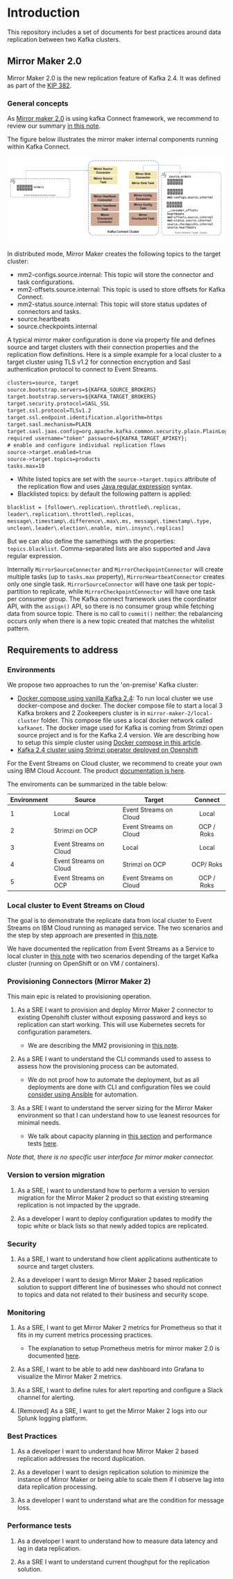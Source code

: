 # Introduction

This repository includes a set of documents for best practices around data replication between two Kafka clusters.

## Mirror Maker 2.0

Mirror Maker 2.0 is the new replication feature of Kafka 2.4. It was defined as part of the [KIP 382](https://cwiki.apache.org/confluence/display/KAFKA/KIP-382%3A+MirrorMaker+2.0).

### General concepts

As [Mirror maker 2.0](https://strimzi.io/docs/master/#con-configuring-mirror-maker-deployment-configuration-kafka-mirror-maker) is using kafka Connect framework, we recommend to review our summary [in this note](https://ibm-cloud-architecture.github.io/refarch-eda/kafka/connect/).

The figure below illustrates the mirror maker internal components running within Kafka Connect.

![Kafka Connect](images/mm-k-connect.png)

In distributed mode, Mirror Maker creates the following topics to the target cluster:

* mm2-configs.source.internal: This topic will store the connector and task configurations.
* mm2-offsets.source.internal: This topic is used to store offsets for Kafka Connect.
* mm2-status.source.internal: This topic will store status updates of connectors and tasks.
* source.heartbeats
* source.checkpoints.internal

A typical mirror maker configuration is done via property file and defines source and target clusters with their connection properties and the replication flow definitions. Here is a simple example for a local cluster to a target cluster using TLS v1.2 for connection encryption and Sasl authentication protocol to connect to Event Streams.

```properties
clusters=source, target
source.bootstrap.servers=${KAFKA_SOURCE_BROKERS}
target.bootstrap.servers=${KAFKA_TARGET_BROKERS}
target.security.protocol=SASL_SSL
target.ssl.protocol=TLSv1.2
target.ssl.endpoint.identification.algorithm=https
target.sasl.mechanism=PLAIN
target.sasl.jaas.config=org.apache.kafka.common.security.plain.PlainLoginModule required username="token" password=${KAFKA_TARGET_APIKEY};
# enable and configure individual replication flows
source->target.enabled=true
source->target.topics=products
tasks.max=10
```

* White listed topics are set with the `source->target.topics` attribute of the replication flow and uses [Java regular expression](https://www.vogella.com/tutorials/JavaRegularExpressions/article.html) syntax.
* Blacklisted topics: by default the following pattern is applied:

```properties
blacklist = [follower\.replication\.throttled\.replicas, leader\.replication\.throttled\.replicas, message\.timestamp\.difference\.max\.ms, message\.timestamp\.type, unclean\.leader\.election\.enable, min\.insync\.replicas]
```

But we can also define the samethings with the properties: `topics.blacklist`. Comma-separated lists are also supported and Java regular expression.

Internally `MirrorSourceConnector` and `MirrorCheckpointConnector` will create multiple tasks (up to `tasks.max` property), `MirrorHeartbeatConnector`
creates only one single task. `MirrorSourceConnector` will have one task per topic-partition to replicate, while `MirrorCheckpointConnector` will have one task per consumer group. The Kafka connect framework uses the coordinator API, with the `assign()` API, so there is no consumer group while fetching data from source topic. There is no call to `commit()` neither: the rebalancing occurs only when there is a new topic created that matches the whitelist pattern.

## Requirements to address

### Environments

We propose two approaches to run the 'on-premise' Kafka cluster:

* [Docker compose using vanilla Kafka 2.4](#scenario-1-from-kafka-local-as-source-to-event-streams-on-cloud-as-target): To run local cluster we use docker-compose and docker. The docker compose file to start a local 3 Kafka brokers and 2 Zookeepers cluster is in `mirror-maker-2/local-cluster` folder. This compose file uses a local docker network called `kafkanet`. The docker image used for Kafka is coming from Strimzi open source project and is for the Kafka 2.4 version. We are describing how to setup this simple cluster using [Docker compose in this article](dc-local.md).
* [Kafka 2.4 cluster using Strimzi operator deployed on Openshift](#scenario-2-run-mirror-maker-2-cluster-close-to-target-cluster)

For the Event Streams on Cloud cluster, we recommend to create your own using IBM Cloud Account. The product [documentation is here](https://cloud.ibm.com/registration?target=catalog/services/event-streams).

The enviroments can be summarized in the table below:

| Environment | Source                 | Target                 | Connect |
|-------------|------------------------|------------------------|:-------:|
| 1           | Local                  | Event Streams on Cloud | Local   |
| 2           | Strimzi on OCP         | Event Streams on Cloud | OCP / Roks |
| 3           | Event Streams on Cloud | Local                  | Local   |
| 4           | Event Streams on Cloud | Strimzi on OCP         | OCP/ Roks |
| 5           | Event Streams on OCP   | Event Streams on Cloud | OCP / Roks |

### Local cluster to Event Streams on Cloud

The goal is to demonstrate the replicate data from local cluster to Event Streams on IBM Cloud running as managed service. The two scenarios and the step by step approach are presented in [this note](local-to-es.md).

We have documented the replication from Event Streams as a Service to local cluster in [this note](es-to-local.md) with two scenarios depending of the target Kafka cluster (running on OpenShift or on VM / containers).

### Provisioning Connectors (Mirror Maker 2)

This main epic is related to provisioning operation.

1. As a SRE I want to provision and deploy Mirror Maker 2 connector to existing Openshift cluster without exposing password and keys so replication can start working. This will use Kubernetes secrets for configuration parameters.

    * We are describing the MM2 provisioning in [this note](mm2-provisioning).

1. As a SRE I want to understand the CLI commands used to assess to assess how the provisioning process can be automated.

    * We do not proof how to automate the deployment, but as all deployments are done with CLI and configuration files we could [consider using Ansible](mm2-provisioning#provisioning-automation) for automation.

1. As a SRE I want to understand the server sizing for the Mirror Maker environment so that I can understand how to use leanest resources for minimal needs.

    * We talk about capacity planning in [this section](mm2-provisioning#capacity-planning) and performance tests [here](perf-tests).

*Note that, there is no specific user interface for mirror maker connector.*

### Version to version migration

1. As a SRE, I want to understand how to perform a version to version migration for the Mirror Maker 2 product so that existing streaming replication is not impacted by the upgrade.

1. As a developer I want to deploy configuration updates to modify the topic white or black lists so that newly added topics are replicated.

### Security

1. As a SRE, I want to understand how client applications authenticate to source and target clusters.

1. As a developer I want to design Mirror Maker 2 based replication solution to support different line of businesses who should not connect to topics and data not related to their business and security scope.

### Monitoring

1. As a SRE, I want to get Mirror Maker 2 metrics for Prometheus so that it fits in my current metrics processing practices.

    * The explanation to setup Prometheus metris for mirror maker 2.0 is documented [here](monitoring.md).

1. As a SRE, I want to be able to add new dashboard into Grafana to visualize the Mirror Maker 2 metrics.

1. As a SRE, I want to define rules for alert reporting and configure a Slack channel for alerting.

1. [Removed] As a SRE, I want to get the Mirror Maker 2 logs into our Splunk logging platform.

### Best Practices

1. As a developer I want to understand how Mirror Maker 2 based replication addresses the record duplication.

1. As a developer I want to design replication solution to minimize the instance of Mirror Maker or being able to scale them if I observe lag into data replication processing.

1. As a developer I want to understand what are the condition for message loss.

### Performance  tests

1. As a developer I want to understand how to measure data latency and lag in data replication.

1. As a SRE I want to understand current thoughput for the replication solution.
